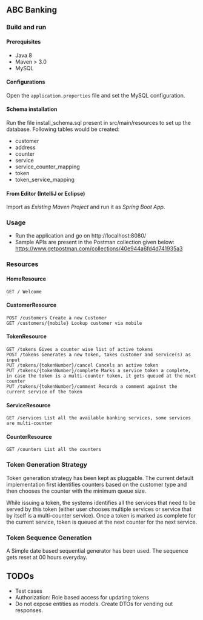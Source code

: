 ## ABC​ ​Banking

### Build and run

#### Prerequisites

- Java 8
- Maven > 3.0
- MySQL

#### Configurations

Open the `application.properties` file and set the MySQL configuration.

#### Schema installation

Run the file install_schema.sql present in src/main/resources to set up the database. Following tables would be created:

- customer
- address
- counter
- service
- service_counter_mapping
- token
- token_service_mapping

#### From Editor (IntelliJ or Eclipse)

Import as *Existing Maven Project* and run it as *Spring Boot App*.


### Usage

- Run the application and go on http://localhost:8080/
- Sample APIs are present in the Postman collection given below:
https://www.getpostman.com/collections/40e944a6fd4d741935a3

### Resources

#### HomeResource
    GET / Welcome 

#### CustomerResource
    POST /customers Create a new Customer
    GET /customers/{mobile} Lookup customer via mobile

#### TokenResource
    GET /tokens Gives a counter wise list of active tokens
    POST /tokens Generates a new token, takes customer and service(s) as input
    PUT /tokens/{tokenNumber}/cancel Cancels an active token
    PUT /tokens/{tokenNumber}/complete Marks a service token a complete, in case the token is a multi-counter token, it gets queued at the next counter
    PUT /tokens/{tokenNumber}/comment Records a comment against the current service of the token
            
#### ServiceResource
    GET /services List all the available banking services, some services are multi-counter
     
#### CounterResource
    GET /counters List all the counters

### Token Generation Strategy

Token generation strategy has been kept as pluggable. The current default implementation
first identifies counters based on the customer type and then chooses the counter with the 
minimum queue size.


While issuing a token, the systems identifies all the services that need to be served by this token 
(either user chooses multiple services or service that by itself is a multi-counter service). Once a token
 is marked as complete for the current service, token is queued at the next counter for the next service.
 
### Token Sequence Generation

A Simple date based sequential generator has been used. The sequence gets reset at 00 hours everyday.


## TODOs

- Test cases
- Authorization: Role based access for updating tokens
- Do not expose entities as models. Create DTOs for vending out responses.



